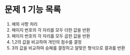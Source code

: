 # 문제 1 기능 목록

1. 예외 사항 처리
2. 페이지 번호의 각 자리를 모두 더한 값을 반환
3. 페이지 번호의 각 자리를 모두 곱한 값을 반환
4. 1,2의 값을 비교하여 개인의 점수를 결정
5. 3의 값을 비교하여 승패를 결정하고 알맞은 형식으로 결과를 반환